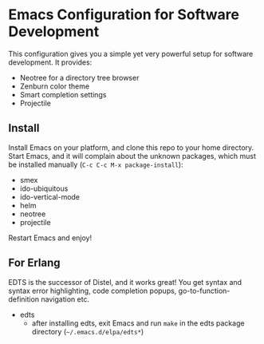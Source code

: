 
# Emacs Configuration for Software Development

This configuration gives you a simple yet very powerful setup for software development. It provides:
* Neotree for a directory tree browser
* Zenburn color theme
* Smart completion settings
* Projectile

## Install

Install Emacs on your platform, and clone this repo to your home directory. Start Emacs, and it will complain about the unknown packages, which must be installed manually (`C-c C-c M-x package-install`):

* smex
* ido-ubiquitous
* ido-vertical-mode
* helm
* neotree
* projectile

Restart Emacs and enjoy!

## For **Erlang**

EDTS is the successor of Distel, and it works great! You get syntax and syntax error highlighting, code completion popups, go-to-function-definition navigation etc. 

* edts
  * after installing edts, exit Emacs and run `make` in the edts package directory (`~/.emacs.d/elpa/edts*`)

